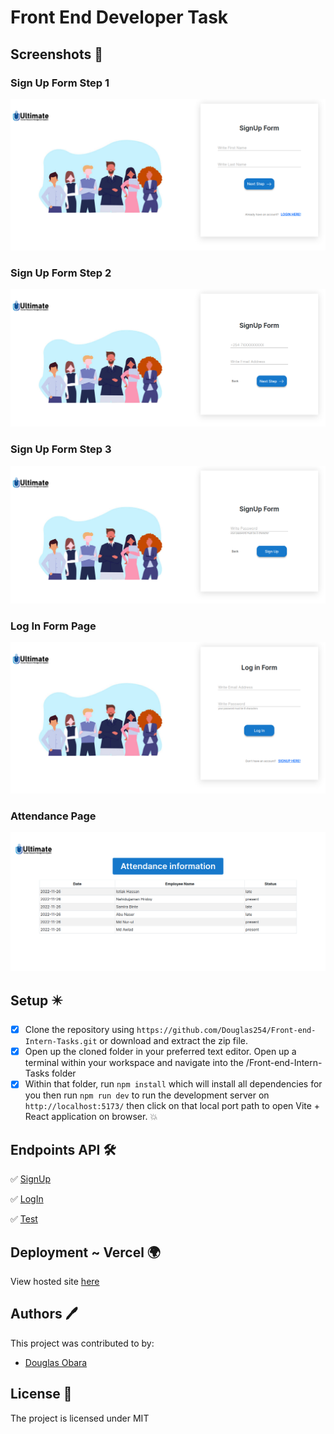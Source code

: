# Front End Developer Task
## Screenshots 📸

### Sign Up Form Step 1
  <a href="https://front-end-intern-tasks.vercel.app/">
  <img src="src/assets/Step1.png" alt="step 1 form screenshot"><a>

### Sign Up Form Step 2
  <a href="https://front-end-intern-tasks.vercel.app/"> 
   <img src="src/assets/Step2.png" alt="step 2 form screenshot"><a>


### Sign Up Form Step 3
  <a href="https://front-end-intern-tasks.vercel.app/"> 
   <img src="src/assets/Step3.png" alt="step 3 form screenshot"><a>

### Log In Form Page
  <a href="https://front-end-intern-tasks.vercel.app/"> 
   <img src="src/assets/Step4.png" alt="step 4 form screenshot"><a>


### Attendance Page
  <a href="https://front-end-intern-tasks.vercel.app/"> 
   <img src="src/assets/Step5.png" alt="step 5 form screenshot"><a>

## Setup ✴️

- [x] Clone the repository using `https://github.com/Douglas254/Front-end-Intern-Tasks.git` or download and extract the zip file.
- [x] Open up the cloned folder in your preferred text editor. Open up a terminal within your workspace and navigate into the /Front-end-Intern-Tasks folder
- [x] Within that folder, run `npm install` which will install all dependencies for you then run `npm run dev` to run the development server on `http://localhost:5173/` then click on that local port path to open Vite + React application on browser. :boom:

## Endpoints API 🛠️

✅ [SignUp](https://test.nexisltd.com/signup) 

✅ [LogIn](https://test.nexisltd.com/login)

✅ [Test](https://test.nexisltd.com/test )

## Deployment ~ Vercel 🌍

View hosted site [here](https://front-end-intern-tasks.vercel.app/)

## Authors 🖊️

This project was contributed to by:

- [Douglas Obara](https://github.com/douglas254/)

## License 📄

The project is licensed under MIT